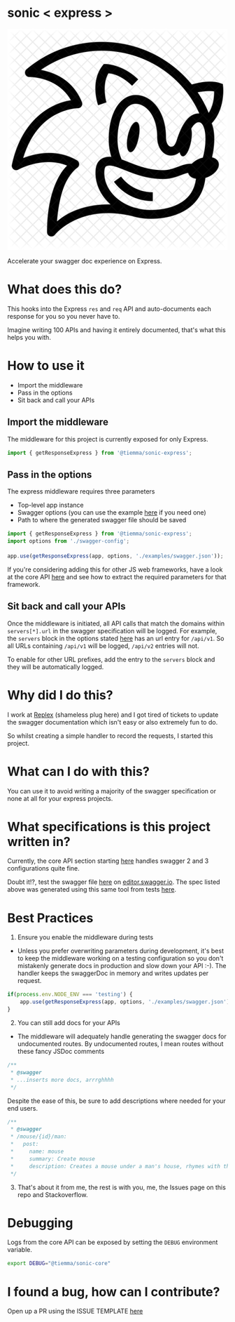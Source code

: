 # sonic < express >

![image](https://raw.githubusercontent.com/Tiemma/sonic-core/master/image.png) 

Accelerate your swagger doc experience on Express.

# What does this do?
This hooks into the Express `res` and `req` API and auto-documents each response for you so you never have to.

Imagine writing 100 APIs and having it entirely documented, that's what this helps you with.

# How to use it

- Import the middleware
- Pass in the options
- Sit back and call your APIs

## Import the middleware
The middleware for this project is currently exposed for only Express.
```javascript
import { getResponseExpress } from '@tiemma/sonic-express';
```

## Pass in the options
The express middleware requires three parameters
 - Top-level app instance
 - Swagger options (you can use the example [here](./examples/swagger-config.js) if you need one)
 - Path to where the generated swagger file should be saved
```javascript
import { getResponseExpress } from '@tiemma/sonic-express';
import options from './swagger-config';

app.use(getResponseExpress(app, options, './examples/swagger.json'));
```

If you're considering adding this for other JS web frameworks, have a look at the core API [here](https://github.com/Tiemma/sonic-core) and see how to extract the required parameters for that framework.

## Sit back and call your APIs
Once the middleware is initiated, all API calls that match the domains within `servers[*].url` in the swagger specification will be logged.
For example, the `servers` block in the options stated [here](./examples/swagger-config.js) has an url entry for `/api/v1`.
So all URLs containing `/api/v1` will be logged, `/api/v2` entries will not.

To enable for other URL prefixes, add the entry to the `servers` block and they will be automatically logged.

# Why did I do this?
I work at [Replex](https://replex.io) (shameless plug here) and I got tired of tickets to update the swagger documentation which isn't easy or also extremely fun to do.

So whilst creating a simple handler to record the requests, I started this project.

# What can I do with this?
You can use it to avoid writing a majority of the swagger specification or none at all for your express projects.

# What specifications is this project written in?
Currently, the core API section starting [here](https://github.com/Tiemma/sonic-core/blob/master/src/swagger-utils.js#L318) handles swagger 2 and 3 configurations quite fine.

Doubt it!?, test the swagger file [here](./examples/swagger.json) on [editor.swagger.io](editor.swagger.io).
The spec listed above was generated using this same tool from tests [here](./test).

# Best Practices 
1. Ensure you enable the middleware during tests
- Unless you prefer overwriting parameters during development, it's best to keep the middleware working on a testing configuration so you don't mistakenly generate docs in production and slow down your API :-).
The handler keeps the swaggerDoc in memory and writes updates per request.
```javascript
if(process.env.NODE_ENV === 'testing') {
    app.use(getResponseExpress(app, options, './examples/swagger.json'));
}
```

2. You can still add docs for your APIs
- The middleware will adequately handle generating the swagger docs for undocumented routes.
By undocumented routes, I mean routes without these fancy JSDoc comments
```javascript
/**
 * @swagger
 * ...inserts more docs, arrrghhhh
 */
```

Despite the ease of this, be sure to add descriptions where needed for your end users.
```javascript
/**
 * @swagger
 * /mouse/{id}/man:
 *   post:
 *     name: mouse
 *     summary: Create mouse
 *     description: Creates a mouse under a man's house, rhymes with the times dudes
 */
```

3. That's about it from me, the rest is with you, me, the Issues page on this repo and Stackoverflow.

# Debugging
Logs from the core API can be exposed by setting the `DEBUG` environment variable.
```bash
export DEBUG="@tiemma/sonic-core"
```

# I found a bug, how can I contribute?
Open up a PR using the ISSUE TEMPLATE [here](./.github/ISSUE_TEMPLATE/feature_request.md)
